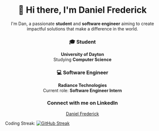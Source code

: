 <h1 align="center">👋 Hi there, I'm <strong>Daniel Frederick</strong></h1>
<p align="center">I'm Dan, a passionate <strong>student</strong> and <strong>software engineer</strong> aiming to create impactful solutions that make a difference in the world.</p>

<h3 align="center"><strong>🎓 Student</strong></h3>
<p align="center"><strong>University of Dayton</strong><br>Studying <strong>Computer Science</strong></p>

<h3 align="center"><strong>💻 Software Engineer</strong></h3>
<p align="center"><strong>Radiance Technologies</strong><br>Current role: <strong>Software Engineer Intern</strong></p>

<h3 align="center"><strong>Connect with me on LinkedIn</strong></h3>
<p align="center"><a href="https://www.linkedin.com/in/danielfrederick2/">Daniel Frederick</a></p>

Coding Streak:
[![GitHub Streak](https://streak-stats.demolab.com/?user=your-username&theme=dark)](https://git.io/streak-stats)

